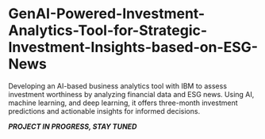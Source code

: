 # GenAI-Powered-Investment-Analytics-Tool-for-Strategic-Investment-Insights-based-on-ESG-News
Developing an AI-based business analytics tool with IBM to assess investment worthiness by analyzing financial data and ESG news. Using AI, machine learning, and deep learning, it offers three-month investment predictions and actionable insights for informed decisions.

***PROJECT IN PROGRESS, STAY TUNED***
